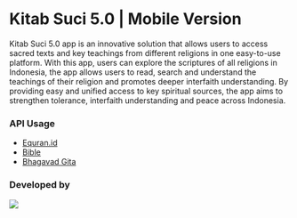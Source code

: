# Kitab Suci 5.0 | Mobile Version
Kitab Suci 5.0 app is an innovative solution that allows users to access sacred texts and key teachings from different religions in one easy-to-use platform. With this app, users can explore the scriptures of all religions in Indonesia, the app allows users to read, search and understand the teachings of their religion and promotes deeper interfaith understanding. By providing easy and unified access to key spiritual sources, the app aims to strengthen tolerance, interfaith understanding and peace across Indonesia.

### API Usage
- [Equran.id](https://equran.id/apidev/v2)
- [Bible](https://api.scripture.api.bible/)
- [Bhagavad Gita](https://bhagavadgitaapi.in/)

### Developed by
<a href="https://github.com/velmanharefa/KitabSuci/graphs/contributors">
  <img src="https://contrib.rocks/image?repo=velmanharefa/KitabSuci" />
</a>
